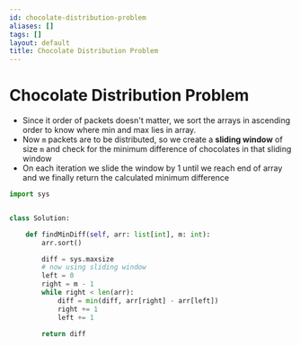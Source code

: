 ```yaml
---
id: chocolate-distribution-problem
aliases: []
tags: []
layout: default
title: Chocolate Distribution Problem
---
```


# Chocolate Distribution Problem

- Since it order of packets doesn't matter, we sort the arrays in ascending order
  to know where min and max lies in array.
- Now `m` packets are to be distributed, so we create a **sliding window** of size
  `m` and check for the minimum difference of chocolates in that sliding window
- On each iteration we slide the window by 1 until we reach end of array and
  we finally return the calculated minimum difference

```python
import sys


class Solution:

    def findMinDiff(self, arr: list[int], m: int):
        arr.sort()

        diff = sys.maxsize
        # now using sliding window
        left = 0
        right = m - 1
        while right < len(arr):
            diff = min(diff, arr[right] - arr[left])
            right += 1
            left += 1

        return diff
```
